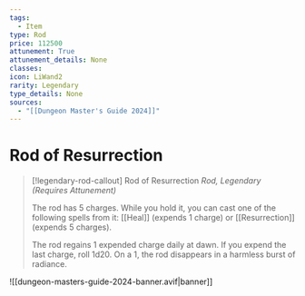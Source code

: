 ```yaml
---
tags:
  - Item
type: Rod
price: 112500
attunement: True
attunement_details: None
classes:
icon: LiWand2
rarity: Legendary
type_details: None
sources: 
  - "[[Dungeon Master's Guide 2024]]"
---
```

# Rod of Resurrection
>[!legendary-rod-callout] Rod of Resurrection
>_Rod, Legendary (Requires Attunement)_
>
>The rod has 5 charges. While you hold it, you can cast one of the following spells from it: [[Heal]] (expends 1 charge) or [[Resurrection]] (expends 5 charges).
>
>The rod regains 1 expended charge daily at dawn. If you expend the last charge, roll 1d20. On a 1, the rod disappears in a harmless burst of radiance.
>


![[dungeon-masters-guide-2024-banner.avif|banner]]